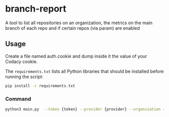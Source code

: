 # branch-report

A tool to list all repositories on an organization, the metrics on the main branch of each repo and if certain repos (via param) are enabled


## Usage

Create a file named auth.cookie and dump inside it the value of your Codacy cookie.

The `requirements.txt` lists all Python libraries that should be installed before running the script:

```bash
pip install -r requirements.txt
```

### Command

```bash
python3 main.py  --token {token} --provider {provider} --organization {organization} --branches main,develop,etc
```